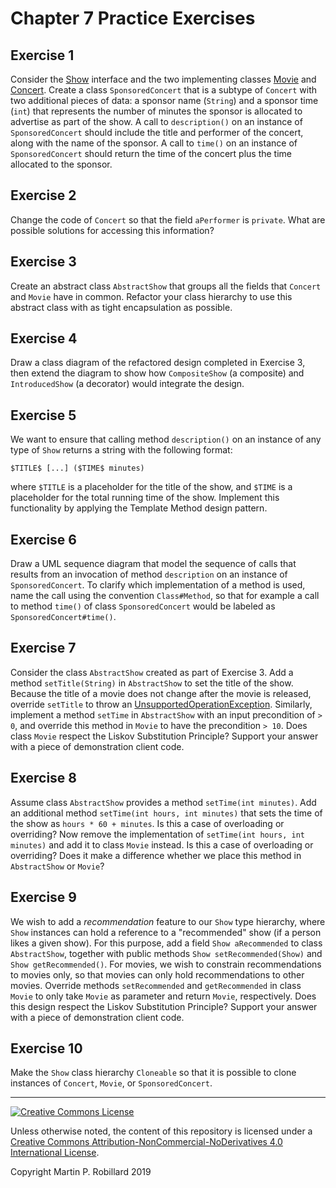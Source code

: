 # Chapter 7 Practice Exercises

## Exercise 1

Consider the [Show](../solutions-code/chapter7/Show.java) interface and the two implementing classes [Movie](../solutions-code/chapter7/Movie.java) and [Concert](../solutions-code/chapter7/Concert.java). Create a class `SponsoredConcert` that is a subtype of `Concert` with two additional pieces of data: a sponsor name (`String`) and a sponsor time (`int`) that represents the number of minutes the sponsor is allocated to advertise as part of the show. A call to `description()` on an instance of `SponsoredConcert` should include the title and performer of the concert, along with the name of the sponsor. A call to `time()` on an instance of `SponsoredConcert` should return the time of the concert plus the time allocated to the sponsor. 

## Exercise 2

Change the code of `Concert` so that the field `aPerformer` is `private`. What are possible solutions for accessing this information?

## Exercise 3

Create an abstract class `AbstractShow` that groups all the fields that `Concert` and `Movie` have in common. Refactor your class hierarchy to use this abstract class with as tight encapsulation as possible.

## Exercise 4

Draw a class diagram of the refactored design completed in Exercise 3, then extend the diagram to show how `CompositeShow` (a composite) and `IntroducedShow` (a decorator) would integrate the design.

## Exercise 5

We want to ensure that calling method `description()` on an instance of any type of `Show` returns a string with the following format:

```
$TITLE$ [...] ($TIME$ minutes)
```

where `$TITLE` is a placeholder for the title of the show, and `$TIME` is a placeholder for the total running time of the show. Implement this functionality by applying the Template Method design pattern.

## Exercise 6

Draw a UML sequence diagram that model the sequence of calls that results from an invocation of method `description` on an instance of `SponsoredConcert`. To clarify which implementation of a method is used, name the call using the convention `Class#Method`, so that for example a call to method `time()` of class `SponsoredConcert` would be labeled as `SponsoredConcert#time()`.

## Exercise 7

Consider the class `AbstractShow` created as part of Exercise 3. Add a method `setTitle(String)` in `AbstractShow` to set the title of the show. Because the title of a movie does not change after the movie is released, override `setTitle` to throw an [UnsupportedOperationException](https://docs.oracle.com/javase/8/docs/api/java/lang/UnsupportedOperationException.html). Similarly, implement a method `setTime` in `AbstractShow` with an input precondition of `> 0`, and override this method in `Movie` to have the precondition `> 10`. Does class `Movie` respect the Liskov Substitution Principle? Support your answer with a piece of demonstration client code.

## Exercise 8

Assume class `AbstractShow` provides a method `setTime(int minutes)`. Add an additional method `setTime(int hours, int minutes)` that sets the time of the show as `hours * 60 + minutes`. Is this a case of overloading or overriding? Now remove the implementation of `setTime(int hours, int minutes)` and add it to class `Movie` instead. Is this a case of overloading or overriding? Does it make a difference whether we place this method in `AbstractShow` or `Movie`?

## Exercise 9

We wish to add a *recommendation* feature to our `Show` type hierarchy, where `Show` instances can hold a reference to a "recommended" show (if a person likes a given show). For this purpose, add a field `Show aRecommended` to class `AbstractShow`, together with public methods `Show setRecommended(Show)` and `Show getRecommended()`. For movies, we wish to constrain recommendations to movies only, so that movies can only hold recommendations to other movies. Override methods `setRecommended` and `getRecommended` in class `Movie` to only take `Movie` as parameter and return `Movie`, respectively. Does this design respect the Liskov Substitution Principle? Support your answer with a piece of demonstration client code.

## Exercise 10

Make the `Show` class hierarchy `Cloneable` so that it is possible to clone instances of `Concert`, `Movie`, or `SponsoredConcert`.

---
<a rel="license" href="http://creativecommons.org/licenses/by-nc-nd/4.0/"><img alt="Creative Commons License" style="border-width:0" src="https://i.creativecommons.org/l/by-nc-nd/4.0/88x31.png" /></a>

Unless otherwise noted, the content of this repository is licensed under a <a rel="license" href="http://creativecommons.org/licenses/by-nc-nd/4.0/">Creative Commons Attribution-NonCommercial-NoDerivatives 4.0 International License</a>. 

Copyright Martin P. Robillard 2019
